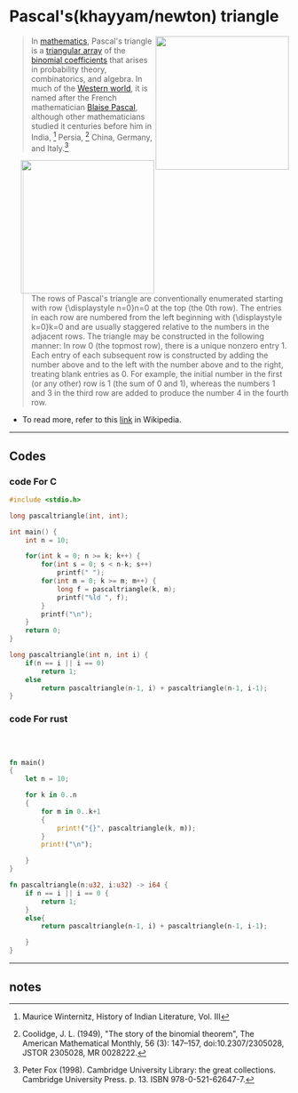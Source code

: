 # Pascal's(khayyam/newton) triangle

<img src="https://upload.wikimedia.org/wikipedia/commons/f/f6/Pascal%27s_triangle_5.svg" align="right" height="240px">

> In [mathematics](https://en.wikipedia.org/wiki/Mathematics), Pascal's triangle is a [triangular array](https://en.wikipedia.org/wiki/Triangular_array) of the [binomial coefficients](https://en.wikipedia.org/wiki/Binomial_coefficient) that arises in probability theory, combinatorics, and algebra. In much of the [Western world](https://en.wikipedia.org/wiki/Western_world), it is named after the French mathematician [Blaise Pascal](https://en.wikipedia.org/wiki/Blaise_Pascal), although other mathematicians studied it centuries before him in India, [^1] Persia, [^2] China, Germany, and Italy.[^3]

<img src="https://upload.wikimedia.org/wikipedia/commons/0/0d/PascalTriangleAnimated2.gif" align="right" height="240px">

> The rows of Pascal's triangle are conventionally enumerated starting with row {\displaystyle n=0}n=0 at the top (the 0th row). The entries in each row are numbered from the left beginning with {\displaystyle k=0}k=0 and are usually staggered relative to the numbers in the adjacent rows. The triangle may be constructed in the following manner: In row 0 (the topmost row), there is a unique nonzero entry 1. Each entry of each subsequent row is constructed by adding the number above and to the left with the number above and to the right, treating blank entries as 0. For example, the initial number in the first (or any other) row is 1 (the sum of 0 and 1), whereas the numbers 1 and 3 in the third row are added to produce the number 4 in the fourth row.

* To read more, refer to this [link](https://en.wikipedia.org/wiki/Pascal%27s_triangle) in Wikipedia.

---

## Codes

### code For C

```c
#include <stdio.h>

long pascaltriangle(int, int);

int main() {
 	int n = 10;

	for(int k = 0; n >= k; k++) {
		for(int s = 0; s < n-k; s++)
			printf(" ");
		for(int m = 0; k >= m; m++) {
			long f = pascaltriangle(k, m);
			printf("%ld ", f);
		}
		printf("\n");
	}
	return 0;
}

long pascaltriangle(int n, int i) {
	if(n == i || i == 0)
		return 1;
	else
		return pascaltriangle(n-1, i) + pascaltriangle(n-1, i-1);
}
```

### code For rust

‍‍‍

```rust

fn main()
{
	let n = 10;

	for k in 0..n
	{
		for m in 0..k+1
		{
			print!("{}", pascaltriangle(k, m));
		}
		print!("\n");

	}
}

fn pascaltriangle(n:u32, i:u32) -> i64 {
	if n == i || i == 0 {
		return 1;
	}
	else{
		return pascaltriangle(n-1, i) + pascaltriangle(n-1, i-1);

	}
}

```

---

## notes

[^1]: Maurice Winternitz, History of Indian Literature, Vol. III
[^2]: Coolidge, J. L. (1949), "The story of the binomial theorem", The American Mathematical Monthly, 56 (3): 147–157, doi:10.2307/2305028, JSTOR 2305028, MR 0028222.
[^3]: Peter Fox (1998). Cambridge University Library: the great collections. Cambridge University Press. p. 13. ISBN 978-0-521-62647-7.

